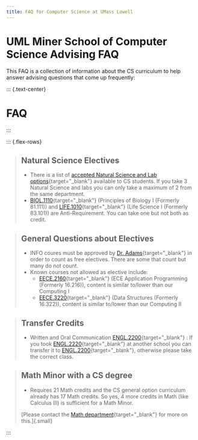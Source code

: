 ```yaml
---
title: FAQ for Computer Science at UMass Lowell
--- 
```


# UML Miner School of Computer Science Advising FAQ

This FAQ is a collection of information about the CS curriculum to help answer advising questions that come up frequently:

::: {.text-center}
# FAQ
:::
<br>

::: {.flex-rows}

> ## Natural Science Electives
> 
> - There is a list of [accepted Natural Science and Lab options](../../assets/PDF/CSNaturalScienceElectives.pdf){target="_blank"} available to CS students. If you take 3 Natural Science and labs you can only take a maximum of 2 from the same department. 
> - [BIOL.1110](https://www.uml.edu/catalog/courses/BIOL/1110){target="_blank"} (Principles of Biology I (Formerly 81.111)) and [LIFE.1010](https://www.uml.edu/catalog/courses/LIFE/1010){target="_blank"} (Life Science I (Formerly 83.101)) are Anti-Requirement.  You can take one but not both as credit.
> 

> ## General Questions about Electives
> 
> - INFO coures must be approved by [Dr. Adams](mailto:ugcoord@cs.uml.edu){target="_blank"} in order to count as free electives. There are some that count but many do not count.
> - Known courses not allowed as elective include: 
> 	- [EECE.2160](https://www.uml.edu/catalog/courses/EECE/2160){target="_blank"} (ECE Application Programming (Formerly 16.216)), content is similar to/lower than our Computing I
> 	- [EECE.3220](https://www.uml.edu/catalog/courses/EECE/3220){target="_blank"} (Data Structures (Formerly 16.322)), content is similar to/lower than our Computing II
> 

> ## Transfer Credits 
> 
> - Written and Oral Communication [ENGL.2200](https://www.uml.edu/catalog/courses/ENGL/2200){target="_blank"} : If you took [ENGL.2220](https://www.uml.edu/catalog/courses/ENGL/2220){target="_blank"} at another school you can transfer it to [ENGL.2200](https://www.uml.edu/catalog/courses/ENGL/2200){target="_blank"}, otherwise please take the correct class.
> 

> ## Math Minor with a CS degree
> 
> - Requires 21 Math credits and the CS general option curriculum already has 17 Math credits. So yes, 4 more credits in Math (like Calculus III) is sufficient for a Math Minor.
> 
> [Please contact the [Math department](mailto:mathematics@uml.edu){target="_blank"} for more on this.]{.small}
> 

:::
